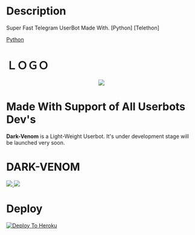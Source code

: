 # Description
Super Fast Telegram UserBot Made With. [Python] [Telethon]

[Python](https://img.shields.io/badge/Python-3776AB?style=for-the-badge&logo=python&logoColor=white)

# ＬＯＧＯ  
<p align="center">
  <a href="https://">
    <img src="https://telegra.ph/file/e6ab7296fe2eb03cdb33b.jpg">
  </a>
</p> 

# Made With Support of All Userbots Dev's 
  **Dark-Venom** is a Light-Weight Userbot. It's under development stage will be launched very soon.
  
# DARK-VENOM

<a href="https://t.me/Venom_Userbot_Support">
  <img src="https://img.shields.io/badge/Join-Support%20GROUP-red.svg?style=for-the-badge&logo=Telegram">
</a>

<a href="https://t.me/Venom_support_channel">
  <img src="https://img.shields.io/badge/Join-Support%20channel-green.svg?style=for-the-badge&logo=Telegram">
</a>

# Deploy 

[![Deploy To Heroku](https://www.herokucdn.com/deploy/button.svg)](https://heroku.com/deploy?template=https://github.com/VENOM-USERBOT/DARK-VENOM/)
